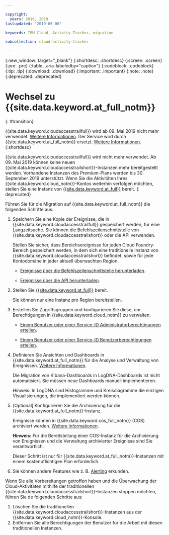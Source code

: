```yaml
---

copyright:
  years: 2016, 2019
lastupdated: "2019-06-06"

keywords: IBM Cloud, Activity Tracker, migration

subcollection: cloud-activity-tracker

---
```


{:new_window: target="_blank"}
{:shortdesc: .shortdesc}
{:screen: .screen}
{:pre: .pre}
{:table: .aria-labeledby="caption"}
{:codeblock: .codeblock}
{:tip: .tip}
{:download: .download}
{:important: .important}
{:note: .note}
{:deprecated: .deprecated}


# Wechsel zu {{site.data.keyword.at_full_notm}}
{: #transition}

{{site.data.keyword.cloudaccesstrailfull}} wird ab 09. Mai 2019 nicht mehr verwendet. [Weitere Informationen](https://www.ibm.com/blogs/cloud-archive/2019/04/deprecating-ibm-cloud-activity-tracker/). Der Service wird durch {{site.data.keyword.at_full_notm}} ersetzt. [Weitere Informationen](/docs/services/Activity-Tracker-with-LogDNA?topic=logdnaat-getting-started). {:shortdesc}

{{site.data.keyword.cloudaccesstrailfull}} wird nicht mehr verwendet. Ab 09. Mai 2019 können keine neuen {{site.data.keyword.cloudaccesstrailshort}}-Instanzen mehr bereitgestellt werden. Vorhandene Instanzen des Premium-Plans werden bis 30. September 2019 unterstützt. Wenn Sie die Aktivitäten Ihres {{site.data.keyword.cloud_notm}}-Kontos weiterhin verfolgen möchten, stellen Sie eine Instanz von [{{site.data.keyword.at_full}}](/docs/services/Activity-Tracker-with-LogDNA?topic=logdnaat-getting-started#getting-started) bereit.
{: deprecated}


Führen Sie für die Migration auf {{site.data.keyword.at_full_notm}} die folgenden Schritte aus: 

1. Speichern Sie eine Kopie der Ereignisse, die in {{site.data.keyword.cloudaccesstrailfull}} gespeichert werden, für eine Langzeitsuche. Sie können die Befehlszeilenschnittstelle von {{site.data.keyword.cloudaccesstrailshort}} oder die API verwenden.  

    Stellen Sie sicher, dass Bereichsereignisse für jeden Cloud Foundry-Bereich gespeichert werden, in dem sich eine traditionelle Instanz von {{site.data.keyword.cloudaccesstrailshort}} befindet, sowie für jede Kontodomäne in jeder aktuell überwachten Region. 

    * [Ereignisse über die Befehlszeilenschnittstelle herunterladen](/docs/services/cloud-activity-tracker?topic=cloud-activity-tracker-downloading_events).

    * [Ereignisse über die API herunterladen](/docs/services/cloud-activity-tracker?topic=cloud-activity-tracker-downloading_events_api).

2. Stellen Sie [{{site.data.keyword.at_full}}](/docs/services/Activity-Tracker-with-LogDNA?topic=logdnaat-provision) bereit. 

    Sie können nur eine Instanz pro Region bereitstellen.  
    
3. Erstellen Sie Zugriffsgruppen und konfigurieren Sie diese, um Berechtigungen in {{site.data.keyword.cloud_notm}} zu verwalten.  

    * [Einem Benutzer oder einer Service-ID Administratorberechtigungen erteilen](/docs/services/Activity-Tracker-with-LogDNA?topic=logdnaat-iam_manage_events).

    * [Einem Benutzer oder einer Service-ID Benutzerberechtigungen erteilen](/docs/services/Activity-Tracker-with-LogDNA?topic=logdnaat-iam_view_events).

4. Definieren Sie Ansichten und Dashboards in {{site.data.keyword.at_full_notm}} für die Analyse und Verwaltung von Ereignissen. [Weitere Informationen](/docs/services/Activity-Tracker-with-LogDNA?topic=logdnaat-views). 

    Die Migration von Kibana-Dashboards in LogDNA-Dashboards ist nicht automatisiert. Sie müssen neue Dashboards manuell implementieren.  

    Hinweis: In LogDNA sind Histogramme und Kreisdiagramme die einzigen Visualisierungen, die implementiert werden können. 

5. [Optional] Konfigurieren Sie die Archivierung für die {{site.data.keyword.at_full_notm}}-Instanz.  

    Ereignisse können in {{site.data.keyword.cos_full_notm}} (COS) archiviert werden. [Weitere Informationen](/docs/services/Activity-Tracker-with-LogDNA?topic=logdnaat-archiving). 

    **Hinweis:** Für die Bereitstellung einer COS-Instanz für die Archivierung von Ereignissen und die Verwaltung archivierter Ereignisse sind Sie verantwortlich.  

    Dieser Schritt ist nur für {{site.data.keyword.at_full_notm}}-Instanzen mit einem kostenpflichtigen Plan erforderlich. 

6. Sie können andere Features wie z. B. [Alerting](/docs/services/Activity-Tracker-with-LogDNA?topic=logdnaat-alerts) erkunden. 


Wenn Sie alle Vorbereitungen getroffen haben und die Überwachung der Cloud-Aktivitäten mithilfe der traditionellen {{site.data.keyword.cloudaccesstrailshort}}-Instanzen stoppen möchten, führen Sie de folgenden Schritte aus: 

1. Löschen Sie die traditionellen {{site.data.keyword.cloudaccesstrailshort}}-Instanzen aus der {{site.data.keyword.cloud_notm}}-Konsole. 
2. Entfernen Sie alle Berechtigungen der Benutzer für die Arbeit mit diesen traditionellen Instanzen.  


